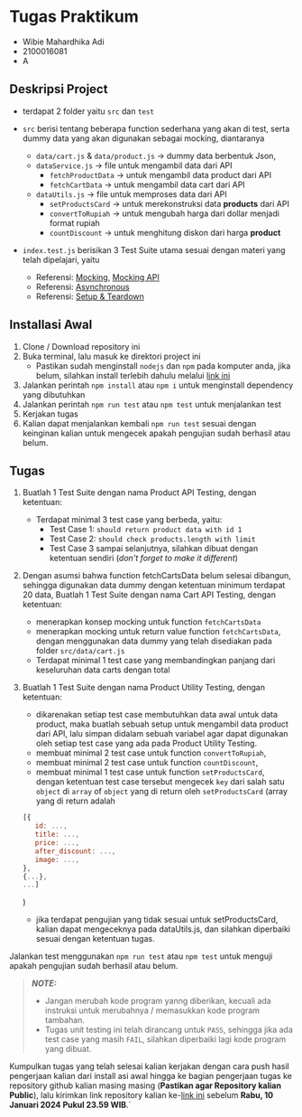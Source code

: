 # Tugas Praktikum

- Wibie Mahardhika Adi
- 2100016081
- A

## Deskripsi Project

- terdapat 2 folder yaitu `src` dan `test`
- `src` berisi tentang beberapa function sederhana yang akan di test, serta dummy data yang akan digunakan sebagai mocking, diantaranya

  - `data/cart.js` & `data/product.js` -> dummy data berbentuk Json,
  - `dataService.js` -> file untuk mengambil data dari API
    - `fetchProductData` -> untuk mengambil data product dari API
    - `fetchCartData` -> untuk mengambil data cart dari API
  - `dataUtils.js` -> file untuk memproses data dari API
    - `setProductsCard` -> untuk merekonstruksi data **products** dari API
    - `convertToRupiah` -> untuk mengubah harga dari dollar menjadi format rupiah
    - `countDiscount` -> untuk menghitung diskon dari harga **product**

- `index.test.js` berisikan 3 Test Suite utama sesuai dengan materi yang telah dipelajari, yaitu
  - Referensi: [Mocking](https://jestjs.io/docs/en/mock-functions), [Mocking API](https://jestjs.io/docs/mock-function-api)
  - Referensi: [Asynchronous](https://jestjs.io/docs/en/asynchronous)
  - Referensi: [Setup & Teardown](https://jestjs.io/docs/en/setup-teardown)

## Installasi Awal

1. Clone / Download repository ini
2. Buka terminal, lalu masuk ke direktori project ini
   - Pastikan sudah menginstall `nodejs` dan `npm` pada komputer anda, jika belum, silahkan install terlebih dahulu melalui [link ini](https://nodejs.org/en/download/)
3. Jalankan perintah `npm install` atau `npm i` untuk menginstall dependency yang dibutuhkan
4. Jalankan perintah `npm run test` atau `npm test` untuk menjalankan test
5. Kerjakan tugas
6. Kalian dapat menjalankan kembali `npm run test` sesuai dengan keinginan kalian untuk mengecek apakah pengujian sudah berhasil atau belum.

## Tugas

1. Buatlah 1 Test Suite dengan nama Product API Testing, dengan ketentuan:

   - Terdapat minimal 3 test case yang berbeda, yaitu:
     - Test Case 1: `should return product data with id 1`
     - Test Case 2: `should check products.length with limit`
     - Test Case 3 sampai selanjutnya, silahkan dibuat dengan ketentuan sendiri (_don't forget to make it different_)

2. Dengan asumsi bahwa function fetchCartsData belum selesai dibangun, sehingga digunakan data dummy dengan ketentuan minimum terdapat 20 data, Buatlah 1 Test Suite dengan nama Cart API Testing, dengan ketentuan:
   - menerapkan konsep mocking untuk function `fetchCartsData`
   - menerapkan mocking untuk return value function `fetchCartsData`, dengan menggunakan data dummy yang telah disediakan pada folder `src/data/cart.js`
   - Terdapat minimal 1 test case yang membandingkan panjang dari keseluruhan data carts dengan total
3. Buatlah 1 Test Suite dengan nama Product Utility Testing, dengan ketentuan:
   - dikarenakan setiap test case membutuhkan data awal untuk data product, maka buatlah sebuah setup untuk mengambil data product dari API, lalu simpan didalam sebuah variabel agar dapat digunakan oleh setiap test case yang ada pada Product Utility Testing.
   - membuat minimal 2 test case untuk function `convertToRupiah`,
   - membuat minimal 2 test case untuk function `countDiscount`,
   - membuat minimal 1 test case untuk function `setProductsCard`, dengan ketentuan test case tersebut mengecek `key` dari salah satu `object` di `array` of `object` yang di return oleh `setProductsCard` (array  yang di return adalah 
   ```javascript
   [{
      id: ...,
      title: ...,
      price: ...,
      after_discount: ...,
      image: ...,
   },
   {...}, 
   ...]
   ```
   )
   - jika terdapat pengujian yang tidak sesuai untuk setProductsCard, kalian dapat mengeceknya pada dataUtils.js, dan silahkan diperbaiki sesuai dengan ketentuan tugas.

Jalankan test menggunakan `npm run test` atau `npm test` untuk menguji apakah pengujian sudah berhasil atau belum.

> **_NOTE:_**
>
> - Jangan merubah kode program yanng diberikan, kecuali ada instruksi untuk merubahnya / memasukkan kode program tambahan.
> - Tugas unit testing ini telah dirancang untuk `PASS`, sehingga jika ada test case yang masih `FAIL`, silahkan diperbaiki lagi kode program yang dibuat.

Kumpulkan tugas yang telah selesai kalian kerjakan dengan cara push hasil pengerjaan kalian dari install    asi awal hingga ke bagian pengerjaan tugas ke repository github kalian masing masing (**Pastikan agar Repository kalian Public**), lalu kirimkan link repository kalian ke-[link ini](https://forms.gle/9NSXiVsAstd3bTRCA) sebelum **Rabu, 10 Januari 2024 Pukul 23.59 WIB**.`

